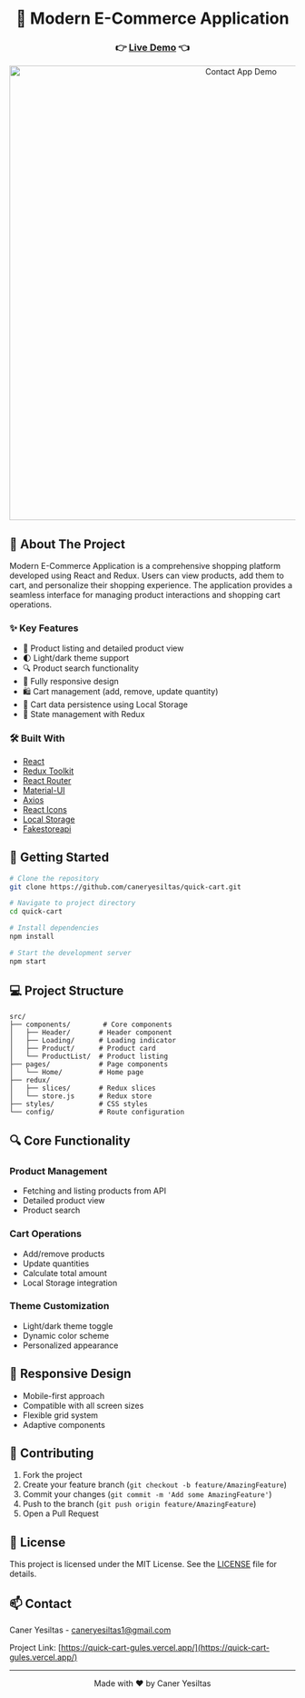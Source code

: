 <div align="center">
  <h1> 🧺 Modern E-Commerce Application</h1>
  <h3>
    👉 <a href="https://quick-cart-gules.vercel.app/">Live Demo</a> 👈
  </h3>
</div>

<div align="center">
  <img src="/assets/Quick-Cart.gif" alt="Contact App Demo" width="800"/>
</div>


## 📌 About The Project

Modern E-Commerce Application is a comprehensive shopping platform developed using React and Redux. Users can view products, add them to cart, and personalize their shopping experience. The application provides a seamless interface for managing product interactions and shopping cart operations.

### ✨ Key Features

- 🛒 Product listing and detailed product view
- 🌓 Light/dark theme support
- 🔍 Product search functionality
- 📱 Fully responsive design
- 🛍️ Cart management (add, remove, update quantity)
- 💾 Cart data persistence using Local Storage
- 🔄 State management with Redux

### 🛠️ Built With

- [React](https://reactjs.org/)
- [Redux Toolkit](https://redux-toolkit.js.org/)
- [React Router](https://reactrouter.com/)
- [Material-UI](https://mui.com/)
- [Axios](https://axios-http.com/)
- [React Icons](https://react-icons.github.io/react-icons/)
- [Local Storage](https://developer.mozilla.org/en-US/docs/Web/API/Window/localStorage)
- [Fakestoreapi](https://fakestoreapi.com/)

## 🚀 Getting Started

```bash
# Clone the repository
git clone https://github.com/caneryesiltas/quick-cart.git

# Navigate to project directory
cd quick-cart

# Install dependencies
npm install

# Start the development server
npm start
```

## 💻 Project Structure

```
src/
├── components/        # Core components
│   ├── Header/       # Header component
│   ├── Loading/      # Loading indicator
│   ├── Product/      # Product card
│   └── ProductList/  # Product listing
├── pages/            # Page components
│   └── Home/         # Home page
├── redux/
│   ├── slices/       # Redux slices
│   └── store.js      # Redux store
├── styles/           # CSS styles
└── config/           # Route configuration
```

## 🔍 Core Functionality

### Product Management
- Fetching and listing products from API
- Detailed product view
- Product search

### Cart Operations
- Add/remove products
- Update quantities
- Calculate total amount
- Local Storage integration

### Theme Customization
- Light/dark theme toggle
- Dynamic color scheme
- Personalized appearance

## 📱 Responsive Design

- Mobile-first approach
- Compatible with all screen sizes
- Flexible grid system
- Adaptive components

## 🤝 Contributing

1. Fork the project
2. Create your feature branch (`git checkout -b feature/AmazingFeature`)
3. Commit your changes (`git commit -m 'Add some AmazingFeature'`)
4. Push to the branch (`git push origin feature/AmazingFeature`)
5. Open a Pull Request

## 📝 License

This project is licensed under the MIT License. See the [LICENSE](LICENSE) file for details.

## 📫 Contact

Caner Yesiltas - caneryesiltas1@gmail.com

Project Link: [https://quick-cart-gules.vercel.app/](https://quick-cart-gules.vercel.app/)

---

<div align="center">
  Made with ❤️ by Caner Yesiltas
</div>
